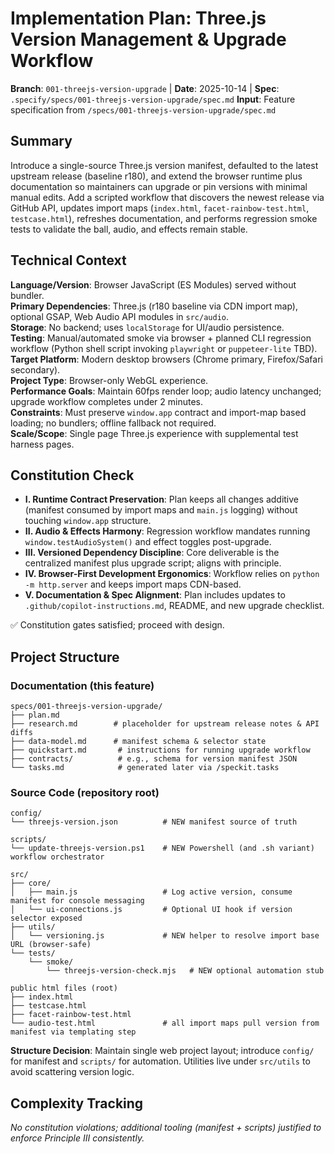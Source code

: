 # Implementation Plan: Three.js Version Management & Upgrade Workflow

**Branch**: `001-threejs-version-upgrade` | **Date**: 2025-10-14 | **Spec**: `.specify/specs/001-threejs-version-upgrade/spec.md`
**Input**: Feature specification from `/specs/001-threejs-version-upgrade/spec.md`

## Summary

Introduce a single-source Three.js version manifest, defaulted to the latest upstream release (baseline r180), and extend the browser runtime plus documentation so maintainers can upgrade or pin versions with minimal manual edits. Add a scripted workflow that discovers the newest release via GitHub API, updates import maps (`index.html`, `facet-rainbow-test.html`, `testcase.html`), refreshes documentation, and performs regression smoke tests to validate the ball, audio, and effects remain stable.

## Technical Context

**Language/Version**: Browser JavaScript (ES Modules) served without bundler.  
**Primary Dependencies**: Three.js (r180 baseline via CDN import map), optional GSAP, Web Audio API modules in `src/audio`.  
**Storage**: No backend; uses `localStorage` for UI/audio persistence.  
**Testing**: Manual/automated smoke via browser + planned CLI regression workflow (Python shell script invoking `playwright` or `puppeteer-lite` TBD).  
**Target Platform**: Modern desktop browsers (Chrome primary, Firefox/Safari secondary).  
**Project Type**: Browser-only WebGL experience.  
**Performance Goals**: Maintain 60fps render loop; audio latency unchanged; upgrade workflow completes under 2 minutes.  
**Constraints**: Must preserve `window.app` contract and import-map based loading; no bundlers; offline fallback not required.  
**Scale/Scope**: Single page Three.js experience with supplemental test harness pages.

## Constitution Check

- **I. Runtime Contract Preservation**: Plan keeps all changes additive (manifest consumed by import maps and `main.js` logging) without touching `window.app` structure.
- **II. Audio & Effects Harmony**: Regression workflow mandates running `window.testAudioSystem()` and effect toggles post-upgrade.
- **III. Versioned Dependency Discipline**: Core deliverable is the centralized manifest plus upgrade script; aligns with principle.
- **IV. Browser-First Development Ergonomics**: Workflow relies on `python -m http.server` and keeps import maps CDN-based.
- **V. Documentation & Spec Alignment**: Plan includes updates to `.github/copilot-instructions.md`, README, and new upgrade checklist.

✅ Constitution gates satisfied; proceed with design.

## Project Structure

### Documentation (this feature)

```
specs/001-threejs-version-upgrade/
├── plan.md
├── research.md        # placeholder for upstream release notes & API diffs
├── data-model.md      # manifest schema & selector state
├── quickstart.md       # instructions for running upgrade workflow
├── contracts/          # e.g., schema for version manifest JSON
└── tasks.md            # generated later via /speckit.tasks
```

### Source Code (repository root)

```
config/
└── threejs-version.json          # NEW manifest source of truth

scripts/
└── update-threejs-version.ps1    # NEW Powershell (and .sh variant) workflow orchestrator

src/
├── core/
│   ├── main.js                   # Log active version, consume manifest for console messaging
│   └── ui-connections.js         # Optional UI hook if version selector exposed
├── utils/
│   └── versioning.js             # NEW helper to resolve import base URL (browser-safe)
└── tests/
    └── smoke/
        └── threejs-version-check.mjs   # NEW optional automation stub

public html files (root)
├── index.html
├── testcase.html
├── facet-rainbow-test.html
└── audio-test.html               # all import maps pull version from manifest via templating step
```

**Structure Decision**: Maintain single web project layout; introduce `config/` for manifest and `scripts/` for automation. Utilities live under `src/utils` to avoid scattering version logic.

## Complexity Tracking

_No constitution violations; additional tooling (manifest + scripts) justified to enforce Principle III consistently._
